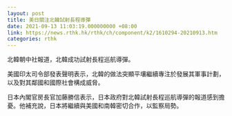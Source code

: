 ```yaml
---
layout: post
title: 美日關注北韓試射長程導彈
date: 2021-09-13 11:03:19.000000000 +08:00
link: https://news.rthk.hk/rthk/ch/component/k2/1610294-20210913.htm
categories: rthk
---
```


北韓朝中社報道，北韓成功試射長程巡航導彈。

美國印太司令部發表聲明表示，北韓的做法突顯平壤繼續專注於發展其軍事計劃，以及對其鄰國和國際社會構成威脅。 

日本內閣官房長官加藤勝信表示，日本政府對北韓試射長程巡航導彈的報道感到擔憂。他補充說，日本將繼續與美國和南韓密切合作，以監察局勢。

